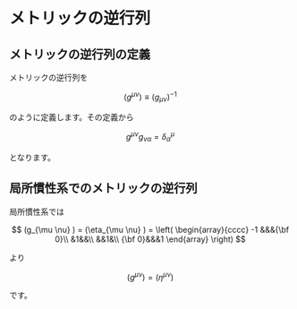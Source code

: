 # メトリックの逆行列

## メトリックの逆行列の定義

メトリックの逆行列を

$$
(g^{\mu \nu}) 
\equiv (g_{\mu \nu})^{-1}
$$

のように定義します。その定義から

$$
g^{\mu \nu} g_{\nu \alpha} 
= \delta^\mu_\alpha
$$

となります。

## 局所慣性系でのメトリックの逆行列

局所慣性系では

$$
(g_{\mu \nu} )
= (\eta_{\mu \nu} ) 
= \left( \begin{array}{cccc}
 -1 &&&{\bf 0}\\
&1&&\\
&&1&\\
{\bf 0}&&&1
\end{array} \right)
$$

より

$$
(g^{\mu \nu}) 
= (\eta^{\mu \nu})
$$

です。

